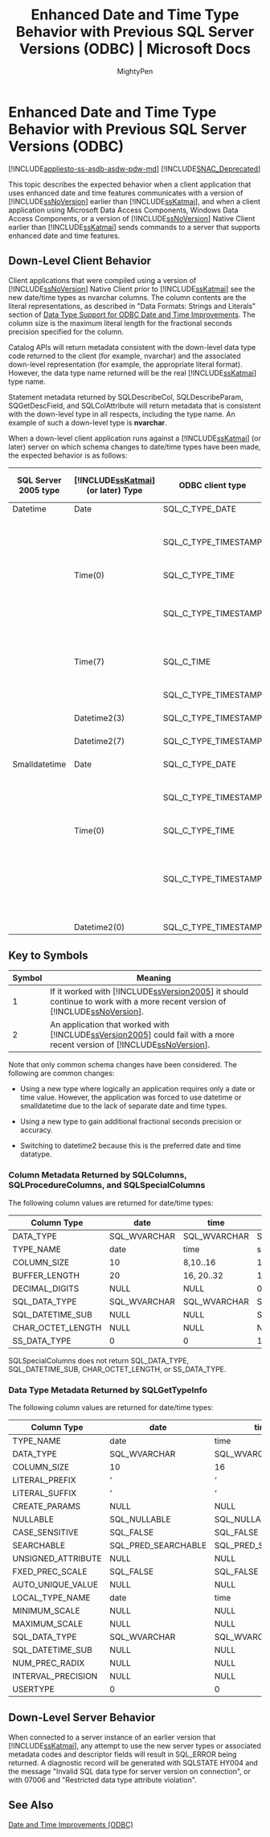 ﻿---
title: "Enhanced Date and Time Type Behavior with Previous SQL Server Versions (ODBC) | Microsoft Docs"
ms.custom: ""
ms.date: "03/14/2017"
ms.prod: sql
ms.prod_service: "database-engine, sql-database, sql-data-warehouse, pdw"
ms.reviewer: ""
ms.suite: "sql"
ms.technology: connectivity
ms.tgt_pltfrm: ""
ms.topic: "reference"
helpviewer_keywords: 
  - "date/time [ODBC], enhanced behavior with earlier SQL Server versions"
ms.assetid: cd4e137f-dc5e-4df7-bc95-51fe18c587e0
author: MightyPen
ms.author: genemi
manager: craigg
monikerRange: ">= aps-pdw-2016 || = azuresqldb-current || = azure-sqldw-latest || >= sql-server-2016 || = sqlallproducts-allversions"
---
# Enhanced Date and Time Type Behavior with Previous SQL Server Versions (ODBC)
[!INCLUDE[appliesto-ss-asdb-asdw-pdw-md](../../includes/appliesto-ss-asdb-asdw-pdw-md.md)]
[!INCLUDE[SNAC_Deprecated](../../includes/snac-deprecated.md)]

  This topic describes the expected behavior when a client application that uses enhanced date and time features communicates with a version of [!INCLUDE[ssNoVersion](../../includes/ssnoversion-md.md)] earlier than [!INCLUDE[ssKatmai](../../includes/sskatmai-md.md)], and when a client application using Microsoft Data Access Components, Windows Data Access Components, or a version of [!INCLUDE[ssNoVersion](../../includes/ssnoversion-md.md)] Native Client earlier than [!INCLUDE[ssKatmai](../../includes/sskatmai-md.md)] sends commands to a server that supports enhanced date and time features.  
  
## Down-Level Client Behavior  
 Client applications that were compiled using a version of [!INCLUDE[ssNoVersion](../../includes/ssnoversion-md.md)] Native Client prior to [!INCLUDE[ssKatmai](../../includes/sskatmai-md.md)] see the new date/time types as nvarchar columns. The column contents are the literal representations, as described in "Data Formats: Strings and Literals" section of [Data Type Support for ODBC Date and Time Improvements](../../relational-databases/native-client-odbc-date-time/data-type-support-for-odbc-date-and-time-improvements.md). The column size is the maximum literal length for the fractional seconds precision specified for the column.  
  
 Catalog APIs will return metadata consistent with the down-level data type code returned to the client (for example, nvarchar) and the associated down-level representation (for example, the appropriate literal format). However, the data type name returned will be the real [!INCLUDE[ssKatmai](../../includes/sskatmai-md.md)] type name.  
  
 Statement metadata returned by SQLDescribeCol, SQLDescribeParam, SQGetDescField, and SQLColAttribute will return metadata that is consistent with the down-level type in all respects, including the type name. An example of such a down-level type is **nvarchar**.  
  
 When a down-level client application runs against a [!INCLUDE[ssKatmai](../../includes/sskatmai-md.md)] (or later) server on which schema changes to date/time types have been made, the expected behavior is as follows:  
  
|SQL Server 2005 type|[!INCLUDE[ssKatmai](../../includes/sskatmai-md.md)] (or later) Type|ODBC client type|Result conversion (SQL to C)|Parameter conversion (C to SQL)|  
|--------------------------|----------------------------------------------|----------------------|------------------------------------|---------------------------------------|  
|Datetime|Date|SQL_C_TYPE_DATE|OK|OK (1)|  
|||SQL_C_TYPE_TIMESTAMP|Time fields set to zero.|OK (2)<br /><br /> Fails if time field is non-zero. Works with [!INCLUDE[ssVersion2005](../../includes/ssversion2005-md.md)].|  
||Time(0)|SQL_C_TYPE_TIME|OK|OK (1)|  
|||SQL_C_TYPE_TIMESTAMP|Date fields set to current date.|OK (2)<br /><br /> Date ignored. Fails if fractional seconds are non-zero. Works with [!INCLUDE[ssVersion2005](../../includes/ssversion2005-md.md)].|  
||Time(7)|SQL_C_TIME|Fails – invalid time literal.|OK (1)|  
|||SQL_C_TYPE_TIMESTAMP|Fails – invalid time literal.|OK (1)|  
||Datetime2(3)|SQL_C_TYPE_TIMESTAMP|OK|OK (1)|  
||Datetime2(7)|SQL_C_TYPE_TIMESTAMP|OK|Value will be rounded to 1/300th second by client conversion.|  
|Smalldatetime|Date|SQL_C_TYPE_DATE|OK|OK|  
|||SQL_C_TYPE_TIMESTAMP|Time fields set to zero.|OK (2)<br /><br /> Fails if time field is non-zero. Works with [!INCLUDE[ssVersion2005](../../includes/ssversion2005-md.md)].|  
||Time(0)|SQL_C_TYPE_TIME|OK|OK|  
|||SQL_C_TYPE_TIMESTAMP|Date fields set to current date.|OK (2)<br /><br /> Date ignored. Fails if fractional seconds non-zero.<br /><br /> Works with [!INCLUDE[ssVersion2005](../../includes/ssversion2005-md.md)].|  
||Datetime2(0)|SQL_C_TYPE_TIMESTAMP|OK|OK|  
  
## Key to Symbols  
  
|Symbol|Meaning|  
|------------|-------------|  
|1|If it worked with [!INCLUDE[ssVersion2005](../../includes/ssversion2005-md.md)] it should continue to work with a more recent version of [!INCLUDE[ssNoVersion](../../includes/ssnoversion-md.md)].|  
|2|An application that worked with [!INCLUDE[ssVersion2005](../../includes/ssversion2005-md.md)] could fail with a more recent version of [!INCLUDE[ssNoVersion](../../includes/ssnoversion-md.md)].|  
  
 Note that only common schema changes have been considered. The following are common changes:  
  
-   Using a new type where logically an application requires only a date or time value. However, the application was forced to use datetime or smalldatetime due to the lack of separate date and time types.  
  
-   Using a new type to gain additional fractional seconds precision or accuracy.  
  
-   Switching to datetime2 because this is the preferred date and time datatype.  
  
### Column Metadata Returned by SQLColumns, SQLProcedureColumns, and SQLSpecialColumns  
 The following column values are returned for date/time types:  
  
|Column Type|date|time|smalldatetime|datetime|datetime2|datetimeoffset|  
|-----------------|----------|----------|-------------------|--------------|---------------|--------------------|  
|DATA_TYPE|SQL_WVARCHAR|SQL_WVARCHAR|SQL_TYPE_TIMESTAMP|SQL_TYPE_TIMESTAMP|SQL_WVARCHAR|SQL_WVARCHAR|  
|TYPE_NAME|date|time|smalldatetime|datetime|datetime2|datetimeoffset|  
|COLUMN_SIZE|10|8,10..16|16|23|19, 21..27|26, 28..34|  
|BUFFER_LENGTH|20|16, 20..32|16|16|38, 42..54|52, 56..68|  
|DECIMAL_DIGITS|NULL|NULL|0|3|NULL|NULL|  
|SQL_DATA_TYPE|SQL_WVARCHAR|SQL_WVARCHAR|SQL_DATETIME|SQL_DATETIME|SQL_WVARCHAR|SQL_WVARCHAR|  
|SQL_DATETIME_SUB|NULL|NULL|SQL_CODE_TIMESTAMP|SQL_CODE_TIMESTAMP|NULL|NULL|  
|CHAR_OCTET_LENGTH|NULL|NULL|NULL|NULL|NULL|NULL|  
|SS_DATA_TYPE|0|0|111|111|0|0|  
  
 SQLSpecialColumns does not return SQL_DATA_TYPE, SQL_DATETIME_SUB, CHAR_OCTET_LENGTH, or SS_DATA_TYPE.  
  
### Data Type Metadata Returned by SQLGetTypeInfo  
 The following column values are returned for date/time types:  
  
|Column Type|date|time|smalldatetime|datetime|datetime2|datetimeoffset|  
|-----------------|----------|----------|-------------------|--------------|---------------|--------------------|  
|TYPE_NAME|date|time|smalldatetime|datetime|datetime2|datetimeoffset|  
|DATA_TYPE|SQL_WVARCHAR|SQL_WVARCHAR|SQL_TYPE_TIMESTAMP|SQL_TYPE_TIMESTAMP|SQL_WVARCHAR|SQL_WVARCHAR|  
|COLUMN_SIZE|10|16|16|23|27|34|  
|LITERAL_PREFIX|‘|‘|‘|‘|‘|‘|  
|LITERAL_SUFFIX|‘|‘|‘|‘|‘|‘|  
|CREATE_PARAMS|NULL|NULL|NULL|NULL|NULL|NULL|  
|NULLABLE|SQL_NULLABLE|SQL_NULLABLE|SQL_NULLABLE|SQL_NULLABLE|SQL_NULLABLE|SQL_NULLABLE|  
|CASE_SENSITIVE|SQL_FALSE|SQL_FALSE|SQL_FALSE|SQL_FALSE|SQL_FALSE|SQL_FALSE|  
|SEARCHABLE|SQL_PRED_SEARCHABLE|SQL_PRED_SEARCHABLE|SQL_PRED_SEARCHABLE|SQL_PRED_SEARCHABLE|SQL_PRED_SEARCHABLE|SQL_PRED_SEARCHABLE|  
|UNSIGNED_ATTRIBUTE|NULL|NULL|NULL|NULL|NULL|NULL|  
|FXED_PREC_SCALE|SQL_FALSE|SQL_FALSE|SQL_FALSE|SQL_FALSE|SQL_FALSE|SQL_FALSE|  
|AUTO_UNIQUE_VALUE|NULL|NULL|NULL|NULL|NULL|NULL|  
|LOCAL_TYPE_NAME|date|time|smalldatetime|datetime|datetime2|datetimeoffset|  
|MINIMUM_SCALE|NULL|NULL|0|3|NULL|NULL|  
|MAXIMUM_SCALE|NULL|NULL|0|3|NULL|NULL|  
|SQL_DATA_TYPE|SQL_WVARCHAR|SQL_WVARCHAR|SQL_DATETIME|SQL_DATETIME|SQL_WVARCHAR|SQL_WVARCHAR|  
|SQL_DATETIME_SUB|NULL|NULL|SQL_CODE_TIMESTAMP|SQL_CODE_TIMESTAMP|NULL|NULL|  
|NUM_PREC_RADIX|NULL|NULL|NULL|NULL|NULL|NULL|  
|INTERVAL_PRECISION|NULL|NULL|NULL|NULL|NULL|NULL|  
|USERTYPE|0|0|12|22|0|0|  
  
## Down-Level Server Behavior  
 When connected to a server instance of an earlier version that [!INCLUDE[ssKatmai](../../includes/sskatmai-md.md)], any attempt to use the new server types or associated metadata codes and descriptor fields will result in SQL_ERROR being returned. A diagnostic record will be generated with SQLSTATE HY004 and the message "Invalid SQL data type for server version on connection", or with 07006 and "Restricted data type attribute violation".  
  
## See Also  
 [Date and Time Improvements &#40;ODBC&#41;](../../relational-databases/native-client-odbc-date-time/date-and-time-improvements-odbc.md)  
  
  
